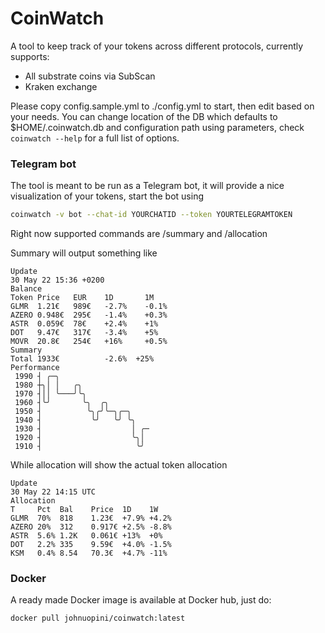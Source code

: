 # CoinWatch
A tool to keep track of your tokens across different protocols, currently supports:
- All substrate coins via SubScan
- Kraken exchange

Please copy config.sample.yml to ./config.yml to start, then edit based on your needs. You can change location of the DB 
which defaults to $HOME/.coinwatch.db and configuration path using parameters, check ```coinwatch --help``` for a full 
list of options.

### Telegram bot
The tool is meant to be run as a Telegram bot, it will provide a nice visualization of your tokens, start the bot using
```bash
coinwatch -v bot --chat-id YOURCHATID --token YOURTELEGRAMTOKEN 
```
Right now supported commands are /summary <days> and /allocation

Summary will output something like
```
Update
30 May 22 15:36 +0200
Balance
Token Price   EUR    1D       1M     
GLMR  1.21€   989€   -2.7%    -0.1%    
AZERO 0.948€  295€   -1.4%    +0.3%    
ASTR  0.059€  78€    +2.4%    +1%    
DOT   9.47€   317€   -3.4%    +5% 
MOVR  20.8€   254€   +16%     +0.5%    
Summary
Total 1933€          -2.6%  +25%        
Performance
 1990 ┤ ╭─╮
 1980 ┼╮│ │   ╭╮
 1970 ┤││ ╰───╯╰╮
 1960 ┤╰╯       ╰╮  ╭╮
 1950 ┤          ╰╮╭╯╰─╮╭─╮
 1940 ┤           ╰╯   ╰╯ ╰╮
 1930 ┤                    │ ╭─
 1920 ┤                    ╰╮│
 1910 ┤                     ╰╯
```

While allocation will show the actual token allocation
```
Update
30 May 22 14:15 UTC
Allocation
T     Pct  Bal    Price  1D    1W    
GLMR  70%  818    1.23€  +7.9% +4.2% 
AZERO 20%  312    0.917€ +2.5% -8.8% 
ASTR  5.6% 1.2K   0.061€ +13%  +0%   
DOT   2.2% 335    9.59€  +4.0% -1.5% 
KSM   0.4% 8.54   70.3€  +4.7% -11%  
```

### Docker
A ready made Docker image is available at Docker hub, just do:
```bash
docker pull johnuopini/coinwatch:latest
```
